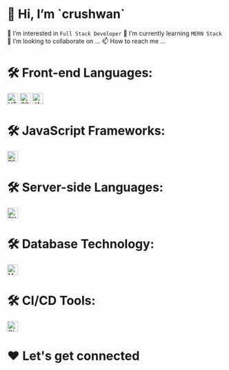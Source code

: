  <h1>👋 Hi, I’m `crushwan`</h1>
 
 👀 I’m interested in `Full Stack Developer`
 🌱 I’m currently learning `MERN Stack`
 💞️ I’m looking to collaborate on ...
 📫 How to reach me ...
 

<!---
crushwan/crushwan is a ✨ special ✨ repository because its `README.md` (this file) appears on your GitHub profile.
You can click the Preview link to take a look at your changes.
--->



# 🛠️ Front-end Languages:
<p>
<img alt="HTML5" src="https://img.shields.io/badge/HTML5-E34F26?style=for-the-badge&logo=html5&logoColor=white" height="25px"/>
<img alt="CSS3" src="https://img.shields.io/badge/CSS3-1572B6?style=for-the-badge&logo=css3&logoColor=white" height="25px"/>
<img alt="JAVASCRIPT" src="https://img.shields.io/badge/JavaScript-323330?style=for-the-badge&logo=javascript&logoColor=F7DF1E"  height="25px"/>
</p>


# 🛠️ JavaScript Frameworks:
<p>
<img alt="REACT" src="https://img.shields.io/badge/React-20232A?style=for-the-badge&logo=react&logoColor=61DAFB" height="25px"/>
</p>

# 🛠️ Server-side Languages:
<p>
<img alt="PYTHON" src="https://img.shields.io/badge/Python-14354C?style=for-the-badge&logo=python&logoColor=white" height="25px"/>
</p>

# 🛠️ Database Technology:
<p>
<img alt="MONGODB" src="https://img.shields.io/badge/-MongoDB-13aa52?style=flat-square&logo=mongodb&logoColor=white"  height="25px"/>
</p>

# 🛠️ CI/CD Tools:
<img alt="GIT ACTION" src="https://img.shields.io/badge/-Github_Actions-2088FF?style=flat-square&logo=github-actions&logoColor=white" height="25px"/>

# ❤️ Let's get connected
